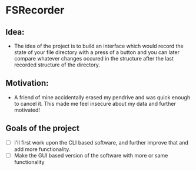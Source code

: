 # FSRecorder

## Idea:
+ The idea of the project is to build an interface which would record the state of your file directory with a press of a button and you can later compare whatever changes occured in the structure after the last recorded structure of the directory.

## Motivation:
+ A friend of mine accidentally erased my pendrive and was quick enough to cancel it. This made me feel insecure about my data and further motivated!


## Goals of the project
- [ ] I'll first work upon the CLI based software, and further improve that and add more functionality.
- [ ] Make the GUI based version of the software with more or same functionality
